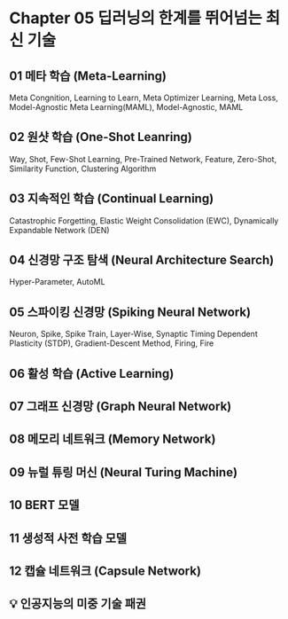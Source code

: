 # Chapter 05 딥러닝의 한계를 뛰어넘는 최신 기술

## 01 메타 학습 (Meta-Learning)
Meta Congnition, Learning to Learn, Meta Optimizer Learning, Meta Loss, Model-Agnostic Meta Learning(MAML), Model-Agnostic, MAML

## 02 원샷 학습 (One-Shot Leanring)
Way, Shot, Few-Shot Learning, Pre-Trained Network, Feature, Zero-Shot, Similarity Function, Clustering Algorithm

## 03 지속적인 학습 (Continual Learning)
Catastrophic Forgetting, Elastic Weight Consolidation (EWC), Dynamically Expandable Network (DEN)

## 04 신경망 구조 탐색 (Neural Architecture Search)
Hyper-Parameter, AutoML

## 05 스파이킹 신경망 (Spiking Neural Network)
Neuron, Spike, Spike Train, Layer-Wise, Synaptic Timing Dependent Plasticity (STDP), Gradient-Descent Method, Firing, Fire

## 06 활성 학습 (Active Learning)

## 07 그래프 신경망 (Graph Neural Network)

## 08 메모리 네트워크 (Memory Network)

## 09 뉴럴 튜링 머신 (Neural Turing Machine)

## 10 BERT 모델

## 11 생성적 사전 학습 모델

## 12 캡슐 네트워크 (Capsule Network)

## :bulb: 인공지능의 미중 기술 패권
